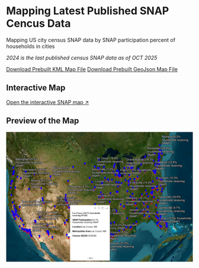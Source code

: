 
# Mapping Latest Published SNAP Cencus Data

Mapping US city census SNAP data by SNAP participation percent of households in cities

*2024 is the last published census SNAP data as of OCT 2025*

[Download Prebuilt KML Map File](/snap_output/snap_principal_cities_2024.kml)
[Download Prebuilt GeoJson Map File](/snap_output/snap_principal_cities_2024.geojson)

## Interactive Map
[Open the interactive SNAP map ↗](https://www.arcgis.com/apps/mapviewer/index.html?configurableview=true&webmap=575a0ae315da4338aa3aa47d4d36ef49)

## Preview of the Map
![SNAP Map](/SNAP_Map.jpg)
